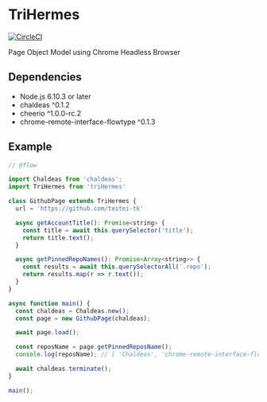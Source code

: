 # TriHermes

[![CircleCI](https://circleci.com/gh/teitei-tk/TriHermes.svg?style=svg)](https://circleci.com/gh/teitei-tk/TriHermes)

Page Object Model using Chrome Headless Browser

## Dependencies

* Node.js 6.10.3 or later
* chaldeas ^0.1.2
* cheerio ^1.0.0-rc.2
* chrome-remote-interface-flowtype ^0.1.3

## Example

```JavaScript
// @flow

import Chaldeas from 'chaldeas';
import TriHermes from 'triHermes'

class GithubPage extends TriHermes {
  url = 'https://github.com/teitei-tk'

  async getAccountTitle(): Promise<string> {
    const title = await this.querySelector('title');
    return title.text();
  }

  async getPinnedRepoNames(): Promise<Array<string>> {
    const results = await this.querySelectorAll('.repo');
    return results.map(r => r.text());
  }
}

async function main() {
  const chaldeas = Chaldeas.new();
  const page = new GithubPage(chaldeas);

  await page.load();

  const reposName = page.getPinnedReposName();
  console.log(reposName); // [ 'Chaldeas', 'chrome-remote-interface-flowtype', 'Marguerite', 'Simple-AES-Cipher', 'gattaca', 'malwiya' ]

  await chaldeas.terminate();
}

main();
```
